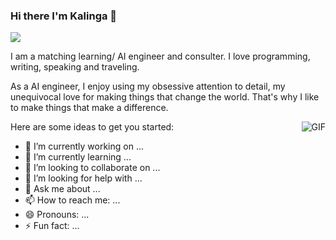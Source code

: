 ### Hi there I'm Kalinga 👋

![](https://komarev.com/ghpvc/?username=KalingaFer)

I am a matching learning/ AI engineer and consulter. I love programming, writing, speaking and traveling.

As a AI engineer, I enjoy using my obsessive attention to detail, my unequivocal love for making things that change the world. That's why I like to make things that make a difference.

<img align="right" alt="GIF" src="https://media.giphy.com/media/v1.Y2lkPTc5MGI3NjExZGc5d2tyeGtjazFpaGRkZm1maThxMmRleWhoZWk0Z3IxaTRpMXBzaSZlcD12MV9pbnRlcm5hbF9naWZfYnlfaWQmY3Q9Zw/YnexM9LwlwGu4Z1QnS/giphy-downsized-large.gif" />

Here are some ideas to get you started:

- 🔭 I’m currently working on ...
- 🌱 I’m currently learning ...
- 👯 I’m looking to collaborate on ...
- 🤔 I’m looking for help with ...
- 💬 Ask me about ...
- 📫 How to reach me: ...
- 😄 Pronouns: ...
- ⚡ Fun fact: ...

